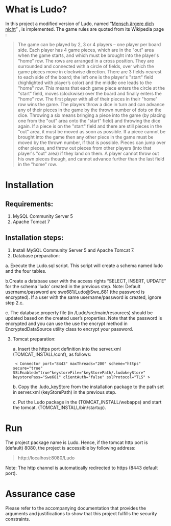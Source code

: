 # What is Ludo?
In this project a modified version of Ludo, named “[Mensch ärgere dich nicht](http://en.wikipedia.org/wiki/Mensch_%C3%A4rgere_dich_nicht)” , is implemented. The game rules are quoted from its Wikipedia page :

> The game can be played by 2, 3 or 4 players – one player per board side. Each player has 4 game pieces, which are in the "out" area when the game starts, and which must be brought into the player's "home" row.
The rows are arranged in a cross position. They are surrounded and connected with a circle of fields, over which the game pieces move in clockwise direction. There are 3 fields nearest to each side of the board; the left one is the player's "start" field (highlighted with player’s color) and the middle one leads to the "home" row. This means that each game piece enters the circle at the "start" field, moves (clockwise) over the board and finally enters the "home" row. The first player with all of their pieces in their "home" row wins the game.
The players throw a dice in turn and can advance any of their pieces in the game by the thrown number of dots on the dice. Throwing a six means bringing a piece into the game (by placing one from the "out" area onto the "start" field) and throwing the dice again. If a piece is on the "start" field and there are still pieces in the "out" area, it must be moved as soon as possible. If a piece cannot be brought into the game then any other piece in the game must be moved by the thrown number, if that is possible.
Pieces can jump over other pieces, and throw out pieces from other players (into that player's "out" area) if they land on them. A player cannot throw out his own pieces though, and cannot advance further than the last field in the "home" row.

# Installation

## Requirements:
1. MySQL Community Server 5
2. Apache Tomcat 7

## Installation steps:
1. Install MySQL Community Server 5 and Apache Tomcat 7.
2. Database preparation:
  
  a. Execute the Ludo.sql script. This script will create a schema named ludo and the four tables.
  
  b.Create a database user with the access rights “SELECT, INSERT, UPDATE” for the schema 'ludo' created in the previous step. Note: Default username/password are swe681/Ludo@Swe_681 (the password is encrypted). If a user with the same username/password is created, ignore step 2.c.
  
  c. The database.property file (in /Ludo/src/main/resources) should be updated based on the created user’s properties. Note that the password is encrypted and you can use the use the encrypt method in EncryptedDataSource utility class to encrypt your password.

3. Tomcat preparation:

	a.	Insert the https port definition into the server.xml (TOMCAT_INSTALL/conf), as follows:

		< Connector port="8443" maxThreads="200" scheme="https" secure="true" SSLEnabled="true"keystoreFile="keyStorePath/.ludokeyStore" keystorePass="Swe681" clientAuth="false" sslProtocol="TLS" >
    
	b.	Copy the .ludo_keyStore  from the installation package to the path set in server.xml (keyStorePath) in the previous step.
    
   c.	Put the Ludo package in the (TOMCAT_INSTALL/webapps) and start the tomcat. (TOMCAT_INSTALL/bin/startup).

# Run
The project package name is Ludo. Hence, if the tomcat http port is (default) 8080, the project is accessible by following address:

> http://localhost:8080/Ludo

Note: The http channel is automatically redirected to https (8443 default port). 

# Assurance case
Please refer to the accompanying documentation that provides the arguments and justifications to show that this project fulfills the security constraints.


   


